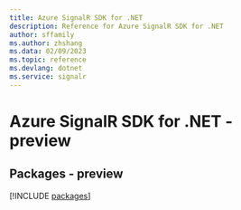 ```yaml
---
title: Azure SignalR SDK for .NET
description: Reference for Azure SignalR SDK for .NET
author: sffamily
ms.author: zhshang
ms.data: 02/09/2023
ms.topic: reference
ms.devlang: dotnet
ms.service: signalr
---
```

# Azure SignalR SDK for .NET - preview
## Packages - preview
[!INCLUDE [packages](signalr-index.md)]